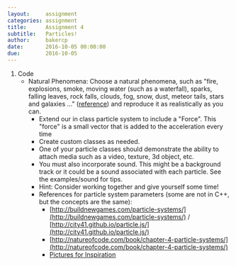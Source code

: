 ```yaml
---
layout:     assignment
categories: assignment
title:      Assignment 4
subtitle:   Particles!
author:     bakercp
date:       2016-10-05 00:00:00
due:        2016-10-05
---
```


1. Code
    - Natural Phenomena: Choose a natural phenomena, such as "fire, explosions, smoke, moving water (such as a waterfall), sparks, falling leaves, rock falls, clouds, fog, snow, dust, meteor tails, stars and galaxies ..." ([reference](https://en.wikipedia.org/wiki/Particle_system)) and reproduce it as realistically as you can.
        - Extend our in class particle system to include a "Force".  This "force" is a small vector that is added to the acceleration every time
        - Create custom classes as needed.
        - One of your particle classes should demonstrate the ability to attach media such as a video, texture, 3d object, etc.
        - You must also incorporate sound.  This might be a background track or it could be a sound associated with each particle.  See the examples/sound for tips.
        - Hint: Consider working together and give yourself some time!
        - References for particle system parameters (some are not in C++, but the concepts are the same):
            - [http://buildnewgames.com/particle-systems/](http://buildnewgames.com/particle-systems/) / [http://city41.github.io/particle.js/](http://city41.github.io/particle.js/)
            - [http://natureofcode.com/book/chapter-4-particle-systems/](http://natureofcode.com/book/chapter-4-particle-systems/)
            - [Pictures for Inspiration](https://www.google.com/search?q=particle+system+examples&safe=off&espv=2&biw=1280&bih=757&tbm=isch&tbo=u&source=univ&sa=X&ved=0CEEQsARqFQoTCOCC1LCGo8gCFUeKDQodcWUCww)
